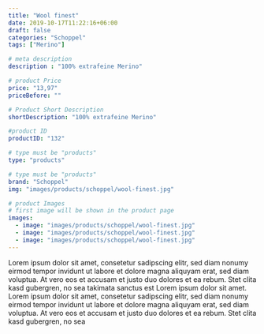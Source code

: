 ```yaml
---
title: "Wool finest"
date: 2019-10-17T11:22:16+06:00
draft: false
categories: "Schoppel"
tags: ["Merino"]

# meta description
description : "100% extrafeine Merino"

# product Price
price: "13,97"
priceBefore: ""

# Product Short Description
shortDescription: "100% extrafeine Merino"

#product ID
productID: "132"

# type must be "products"
type: "products"

# type must be "products"
brand: "Schoppel"
img: "images/products/schoppel/wool-finest.jpg"   

# product Images
# first image will be shown in the product page
images:
  - image: "images/products/schoppel/wool-finest.jpg"
  - image: "images/products/schoppel/wool-finest.jpg"
  - image: "images/products/schoppel/wool-finest.jpg"
---
```


Lorem ipsum dolor sit amet, consetetur sadipscing elitr, sed diam nonumy eirmod tempor invidunt ut labore et dolore magna aliquyam erat, sed diam voluptua. At vero eos et accusam et justo duo dolores et ea rebum. Stet clita kasd gubergren, no sea takimata sanctus est Lorem ipsum dolor sit amet. Lorem ipsum dolor sit amet, consetetur sadipscing elitr, sed diam nonumy eirmod tempor invidunt ut labore et dolore magna aliquyam erat, sed diam voluptua. At vero eos et accusam et justo duo dolores et ea rebum. Stet clita kasd gubergren, no sea 
